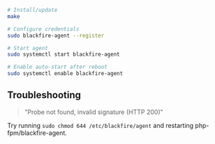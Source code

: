 ```bash
# Install/update
make

# Configure credentials
sudo blackfire-agent --register

# Start agent
sudo systemctl start blackfire-agent

# Enable auto-start after reboot
sudo systemctl enable blackfire-agent
```

## Troubleshooting

> "Probe not found, invalid signature (HTTP 200)"

Try running `sudo chmod 644 /etc/blackfire/agent` and restarting php-fpm/blackfire-agent.
